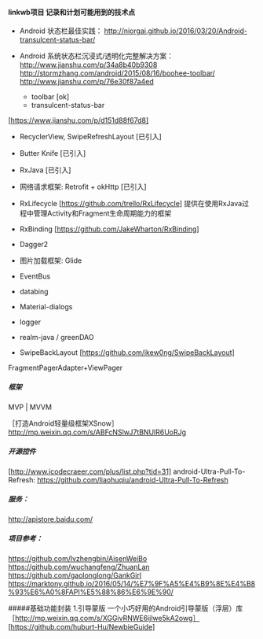 #### linkwb项目 记录和计划可能用到的技术点
* Android 状态栏最佳实践：
http://niorgai.github.io/2016/03/20/Android-transulcent-status-bar/

* Android 系统状态栏沉浸式/透明化完整解决方案：
http://www.jianshu.com/p/34a8b40b9308
http://stormzhang.com/android/2015/08/16/boohee-toolbar/
http://www.jianshu.com/p/76e30f87a4ed
  * toolbar [ok]
  * transulcent-status-bar

[https://www.jianshu.com/p/d151d88f67d8]
* RecyclerView, SwipeRefreshLayout [已引入]

* Butter Knife [已引入]

* RxJava [已引入]

* 网络请求框架: Retrofit + okHttp [已引入]

* RxLifecycle [https://github.com/trello/RxLifecycle]
  提供在使用RxJava过程中管理Activity和Fragment生命周期能力的框架

* RxBinding  [https://github.com/JakeWharton/RxBinding]

* Dagger2

* 图片加载框架: Glide

* EventBus

* databing

* Material-dialogs

* logger

* realm-java / greenDAO

* SwipeBackLayout  [https://github.com/ikew0ng/SwipeBackLayout]


FragmentPagerAdapter+ViewPager

##### 框架
MVP | MVVM

［打造Android轻量级框架XSnow］
http://mp.weixin.qq.com/s/ABFcNSlwJ7tBNUlR6UoRJg


##### 开源控件
[http://www.jcodecraeer.com/plus/list.php?tid=31]
android-Ultra-Pull-To-Refresh:
https://github.com/liaohuqiu/android-Ultra-Pull-To-Refresh



##### 服务：
http://apistore.baidu.com/

##### 项目参考：
https://github.com/lvzhengbin/AisenWeiBo
https://github.com/wuchangfeng/ZhuanLan
https://github.com/gaolonglong/GankGirl
https://marktony.github.io/2016/05/14/%E7%9F%A5%E4%B9%8E%E4%B8%93%E6%A0%8FAPI%E5%88%86%E6%9E%90/



#####基础功能封装
1.引导蒙版
一个小巧好用的Android引导蒙版（浮层）库［http://mp.weixin.qq.com/s/XGGivRNWE6ijlwe5kA2owg］
[https://github.com/huburt-Hu/NewbieGuide]
